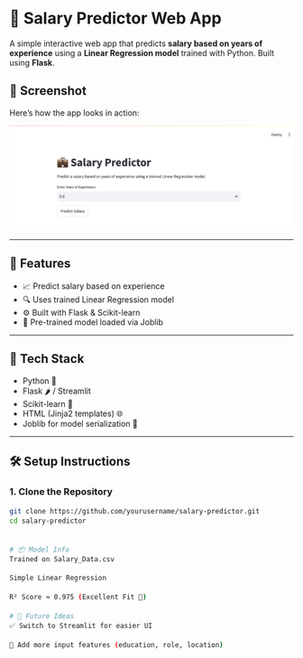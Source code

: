# 💼 Salary Predictor Web App

A simple interactive web app that predicts **salary based on years of experience** using a **Linear Regression model** trained with Python. Built using **Flask**.

## 📸 Screenshot

Here’s how the app looks in action:

![App Screenshot](./Screenshot_2025-04-22_at_1.51.40_PM.png)


---

## 🚀 Features

- 📈 Predict salary based on experience
- 🔍 Uses trained Linear Regression model
- ⚙️ Built with Flask & Scikit-learn
- 🧠 Pre-trained model loaded via Joblib

---

## 🧰 Tech Stack

- Python 🐍
- Flask 🌶️ / Streamlit 
- Scikit-learn 🤖
- HTML (Jinja2 templates) 🌐
- Joblib for model serialization 💾

---

## 🛠️ Setup Instructions

### 1. Clone the Repository

```bash
git clone https://github.com/yourusername/salary-predictor.git
cd salary-predictor


# 📦 Model Info
Trained on Salary_Data.csv

Simple Linear Regression

R² Score ≈ 0.975 (Excellent Fit 🎯)

# 🎯 Future Ideas
✅ Switch to Streamlit for easier UI

🔢 Add more input features (education, role, location)